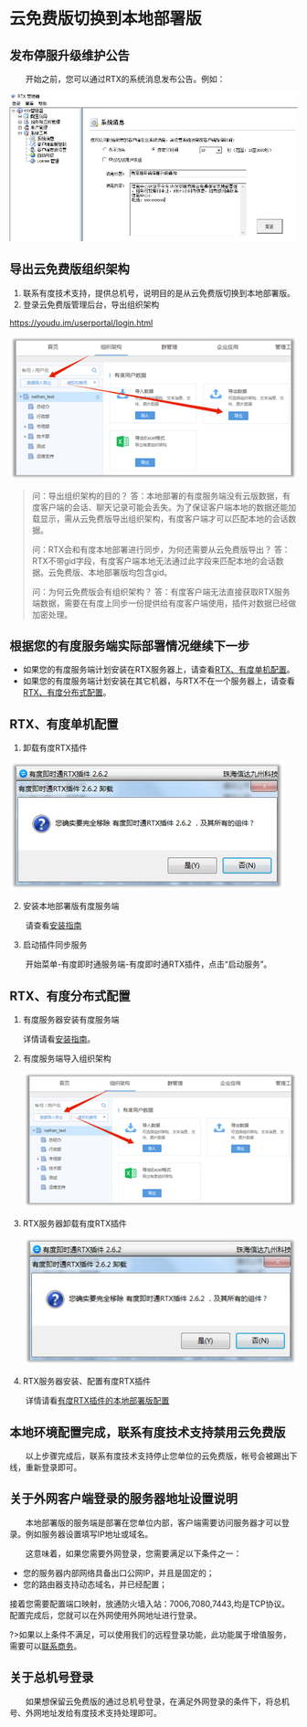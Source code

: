 # 云免费版切换到本地部署版

## 发布停服升级维护公告

　　开始之前，您可以通过RTX的系统消息发布公告。例如：

![image-20200324153919841](image-20200324153919841.png)

## 导出云免费版组织架构

1. 联系有度技术支持，提供总机号，说明目的是从云免费版切换到本地部署版。
2. 登录云免费版管理后台，导出组织架构

https://youdu.im/userportal/login.html

![image-20200324154657238](image-20200324154657238.png)

> 问：导出组织架构的目的？
> 答：本地部署的有度服务端没有云版数据，有度客户端的会话、聊天记录可能会丢失。为了保证客户端本地的数据还能加载显示，需从云免费版导出组织架构，有度客户端才可以匹配本地的会话数据。
>
> 问：RTX会和有度本地部署进行同步，为何还需要从云免费版导出？
> 答：RTX不带gid字段，有度客户端本地无法通过此字段来匹配本地的会话数据。云免费版、本地部署版均包含gid。
>
> 问：为何云免费版会有组织架构？
> 答：有度客户端无法直接获取RTX服务端数据，需要在有度上同步一份提供给有度客户端使用，插件对数据已经做加密处理。



## 根据您的有度服务端实际部署情况继续下一步

- 如果您的有度服务端计划安装在RTX服务器上，请查看[RTX、有度单机配置](#RTX、有度单机配置)。
- 如果您的有度服务端计划安装在其它机器，与RTX不在一个服务器上，请查看[RTX、有度分布式配置](#RTX、有度分布式配置)。

## RTX、有度单机配置

1. 卸载有度RTX插件

![image-20200324154741933](image-20200324154741933.png)

2. 安装本地部署版有度服务端

　　请查看[安装指南](admin/server_install/server_install)

3. 启动插件同步服务

　　开始菜单-有度即时通服务端-有度即时通RTX插件，点击“启动服务”。

## RTX、有度分布式配置

1. 有度服务器安装有度服务端

     详情请看[安装指南](admin/server_install/server_install)。

2. 有度服务端导入组织架构

   ![image-20200324154708859](image-20200324154708859.png)

3. RTX服务器卸载有度RTX插件

   ![image-20200324154741933](image-20200324154741933.png)

4. RTX服务器安装、配置有度RTX插件

  　　详情请看[有度RTX插件的本地部署版配置](admin/rtx/rtx_agent/rtx_agent?id=本地部署版配置)

## 本地环境配置完成，联系有度技术支持禁用云免费版

　　以上步骤完成后，联系有度技术支持停止您单位的云免费版，帐号会被踢出下线，重新登录即可。

## 关于外网客户端登录的服务器地址设置说明

　　本地部署版的服务端是部署在您单位内部，客户端需要访问服务器才可以登录。例如服务器设置填写IP地址或域名。

　　这意味着，如果您需要外网登录，您需要满足以下条件之一：

- 您的服务器内部网络具备出口公网IP，并且是固定的；
- 您的路由器支持动态域名，并已经配置；

接着您需要配置端口映射，放通防火墙入站：7006,7080,7443,均是TCP协议。配置完成后，您就可以在外网使用外网地址进行登录。

?>如果以上条件不满足，可以使用我们的远程登录功能，此功能属于增值服务，需要可以[联系商务](https://youdu.im/contact.html)。

## 关于总机号登录

　　如果想保留云免费版的通过总机号登录，在满足外网登录的条件下，将总机号、外网地址发给有度技术支持处理即可。